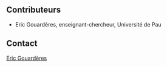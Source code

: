 ## Contributeurs

- Eric Gouardères, enseignant-chercheur, Université de Pau

## Contact

[Eric Gouardères](mailto:eric.gouarderes@univ-pau.fr)

